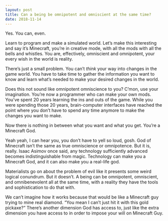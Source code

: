 ```yaml
---
layout: post
title: Can a being be omnipotent and omniscient at the same time?
date: 2018-11-14
---
```


<p>Yes. You can, even.</p><p>Learn to program and make a simulated world. Let’s make this interesting and say it’s Minecraft, you’re in creative mode, with all the mods with all the bells and whistles. You are, effectively, omniscient and omnipotent, your every wish in the world is reality.</p><p>There’s just a small problem. You can’t <i>think</i> your way into changes in the game world. You have to take time to gather the information you want to know and learn what’s needed to make your desired changes in the world.</p><p>Does this not sound like omnipotent omniscience to you? C’mon, use your imagination. You’re now a programmer who can make your own mods. You’ve spent 20 years learning the ins and outs of the game. While you were spending those 20 years, brain-computer interfaces have reached the point where you don’t have to spend any time anymore to make the changes you want to make.</p><p>Now there is nothing in between what you want and what you get. You’re a Minecraft God.</p><p>Yeah yeah, I can hear you, you don’t have to yell so loud, gosh. God of Minecraft isn’t the same as true omniscience or omnipotence. But it is, really. Isaac Asimov once said, any technology sufficiently advanced becomes indistinguishable from magic. Technology can make you a Minecraft God, and it can also make you a real-life god.</p><p>Materialists go on about the problem of evil like it presents some weird logical conundrum. But it doesn’t. A being can be omnipotent, omniscient, and omnibenevolent all at the same time, with a reality they have the tools and sophistication to do that with.</p><p>We can’t imagine how it works because that would be like a Minecraft guy trying to mine real diamond. “You mean I can’t just hit it with this gold pickaxe?” There’s another dimension God has access to, just like the extra dimension you have access to in order to impose your will on Minecraft Guy.</p>
